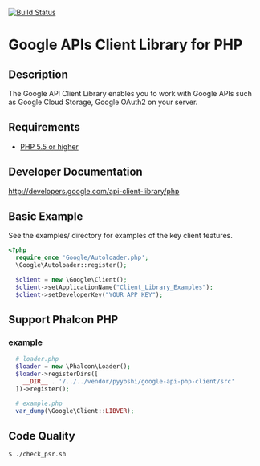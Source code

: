 [![Build Status](https://travis-ci.org/PyYoshi/google-api-php-client.svg)](https://travis-ci.org/PyYoshi/google-api-php-client)

# Google APIs Client Library for PHP #

## Description ##
The Google API Client Library enables you to work with Google APIs such as Google Cloud Storage, Google OAuth2 on your server.

## Requirements ##
* [PHP 5.5 or higher](http://www.php.net/)

## Developer Documentation ##
http://developers.google.com/api-client-library/php

## Basic Example ##

See the examples/ directory for examples of the key client features.

```PHP
<?php
  require_once 'Google/Autoloader.php';
  \Google\Autoloader::register();

  $client = new \Google\Client();
  $client->setApplicationName("Client_Library_Examples");
  $client->setDeveloperKey("YOUR_APP_KEY");
```

## Support Phalcon PHP

### example

```php
  # loader.php
  $loader = new \Phalcon\Loader();
  $loader->registerDirs([
    __DIR__ . '/../../vendor/pyyoshi/google-api-php-client/src'
  ])->register();

  # example.php
  var_dump(\Google\Client::LIBVER);
```

## Code Quality ##

```bash
$ ./check_psr.sh
```
